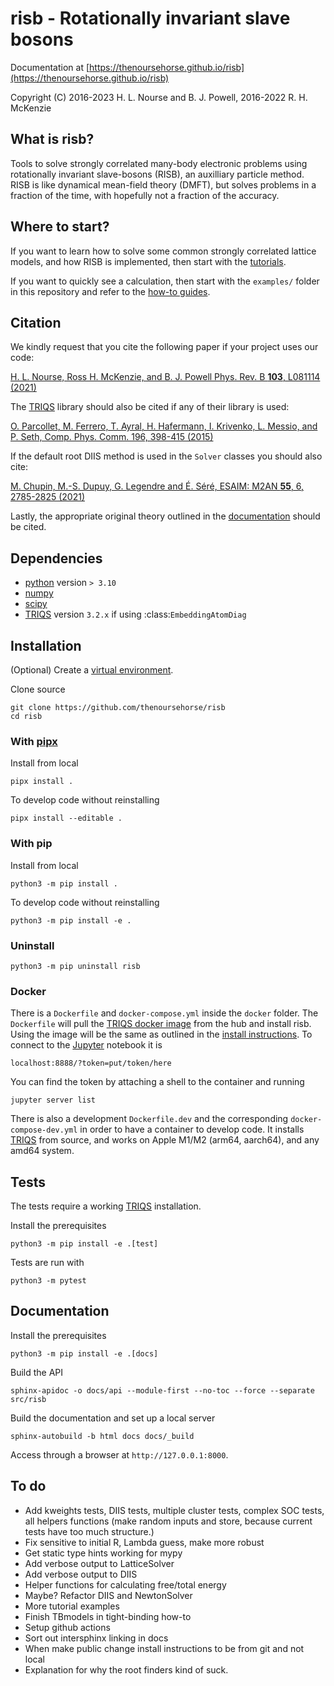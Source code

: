 # risb - Rotationally invariant slave bosons

Documentation at [https://thenoursehorse.github.io/risb](https://thenoursehorse.github.io/risb)

Copyright (C) 2016-2023 H. L. Nourse and B. J. Powell, 2016-2022 R. H. McKenzie

<!-- INDEX-START -->

## What is risb?

Tools to solve strongly correlated many-body electronic problems using 
rotationally invariant slave-bosons (RISB), an auxilliary particle method. 
RISB is like dynamical mean-field theory (DMFT), but solves problems in a 
fraction of the time, with hopefully not a fraction of the accuracy.

## Where to start?

If you want to learn how to solve some common strongly correlated lattice 
models, and how RISB is implemented, then start with the 
[tutorials](https://github.com/thenoursehorse/risb/tutorials). 

If you want to quickly see a calculation, then start with the `examples/` 
folder in this repository and refer to the 
[how-to guides](https://github.com/thenoursehorse/risb/how-to/).

<!-- INDEX-END -->

<!-- CITATION-START -->

## Citation

We kindly request that you cite the following paper if your project uses our code:

[H. L. Nourse, Ross H. McKenzie, and B. J. Powell Phys. Rev. B **103**, L081114 (2021)](https://doi.org/10.1103/PhysRevB.103.L081114)

The [TRIQS](https://triqs.github.io/triqs) library should also be cited if any of their library is used:

[O. Parcollet, M. Ferrero, T. Ayral, H. Hafermann, I. Krivenko, L. Messio, and P. Seth, Comp. Phys. Comm. 196, 398-415 (2015)](https://doi.org/10.1016/j.cpc.2015.04.023)

If the default root DIIS method is used in the `Solver` classes you should also cite:

[M. Chupin, M.-S. Dupuy, G. Legendre and É. Séré, ESAIM: M2AN **55**, 6, 2785-2825 (2021)](https://doi.org/10.1051/m2an/2021069)

<!-- CITATION-END -->

Lastly, the appropriate original theory outlined in the [documentation](https://thenoursehorse.github.io/risb/about.html#original-theory) should be cited.

<!-- INSTALL-START -->

## Dependencies

* [python](https://www.python.org/) version `> 3.10`
* [numpy](https://numpy.org/)
* [scipy](https://scipy.org/)
* [TRIQS](https://triqs.github.io/) version `3.2.x` if using :class:`EmbeddingAtomDiag`

## Installation

(Optional) Create a 
[virtual environment](https://packaging.python.org/en/latest/tutorials/installing-packages/#creating-virtual-environments).

Clone source

```shell
git clone https://github.com/thenoursehorse/risb
cd risb
```

### With [pipx](https://pypa.github.io/pipx/)

Install from local

```shell
pipx install .
```

To develop code without reinstalling

```shell
pipx install --editable .
```

### With pip

Install from local

```shell
python3 -m pip install .
```

To develop code without reinstalling

```shell
python3 -m pip install -e .
```

### Uninstall

```
python3 -m pip uninstall risb
```

### Docker

There is a `Dockerfile` and `docker-compose.yml` inside the `docker` folder. 
The `Dockerfile` will pull the 
[TRIQS docker image](https://hub.docker.com/r/flatironinstitute/triqs) 
from the hub and install risb. Using the image will be the same as outlined in
the [install instructions](https://triqs.github.io/triqs/latest/install.html#docker).
To connect to the [Jupyter](https://jupyter.org/) notebook it is 

```shell
localhost:8888/?token=put/token/here
```

You can find the token by attaching a shell to the container 
and running

```shell
jupyter server list
```

There is also a development `Dockerfile.dev` and the corresponding 
`docker-compose-dev.yml` in order to have a container to develop code. It 
installs [TRIQS](https://triqs.github.io/) from source, and works on 
Apple M1/M2 (arm64, aarch64), and any amd64 system.

## Tests

The tests require a working [TRIQS](https://triqs.github.io/) installation.

Install the prerequisites

```shell
python3 -m pip install -e .[test]
```

Tests are run with

```shell
python3 -m pytest
```

## Documentation

Install the prerequisites

```shell
python3 -m pip install -e .[docs]
```

Build the API

```shell
sphinx-apidoc -o docs/api --module-first --no-toc --force --separate src/risb
```

Build the documentation and set up a local server

```shell
sphinx-autobuild -b html docs docs/_build
```

Access through a browser at `http://127.0.0.1:8000`.

<!-- INSTALL-END -->

## To do

* Add kweights tests, DIIS tests, multiple cluster tests, complex SOC tests, 
all helpers functions (make random inputs and store, because current tests
have too much structure.)
* Fix sensitive to initial R, Lambda guess, make more robust
* Get static type hints working for mypy
* Add verbose output to LatticeSolver
* Add verbose output to DIIS
* Helper functions for calculating free/total energy
* Maybe? Refactor DIIS and NewtonSolver
* More tutorial examples
* Finish TBmodels in tight-binding how-to
* Setup github actions
* Sort out intersphinx linking in docs
* When make public change install instructions to be from git and not local
* Explanation for why the root finders kind of suck.
